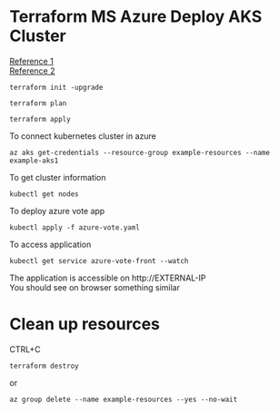 # Terraform MS Azure Deploy AKS Cluster
[Reference 1](https://docs.microsoft.com/en-us/azure/aks/learn/quick-kubernetes-deploy-portal?tabs=azure-cli)<br/>
[Reference 2](https://registry.terraform.io/providers/hashicorp/azurerm/latest/docs/resources/container_registry)

```
terraform init -upgrade
```
```
terraform plan 
```
```
terraform apply
```
To connect kubernetes cluster in azure
```
az aks get-credentials --resource-group example-resources --name example-aks1
```
To get cluster information
```
kubectl get nodes
``` 
To deploy azure vote app 
```
kubectl apply -f azure-vote.yaml            
```
To access application 
```
kubectl get service azure-vote-front --watch
``` 
The application is accessible on http://EXTERNAL-IP<br>
You should see on browser something similar<br/>


# Clean up resources
CTRL+C
```
terraform destroy
```
or 
```
az group delete --name example-resources --yes --no-wait
```


